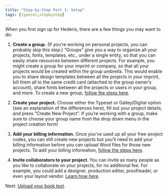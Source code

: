 ```yaml
---
title: "Step-by-Step Part 1: Setup"
tags: [typeset,stepbystep]
---
```

 
<html><body><section data-type="chapter" class="hsecchapter" data-hederis-type="hsecchapter" id="step-by-step-1" data-pi-attrs="id: step-by-step-1; data-tags: typeset,stepbystep;" role="doc-chapter" data-tags="typeset,stepbystep" data-author-name=" " data-book-title=" " title="Step-by-Step Part 1: Setup"><p class="hblkp" data-hederis-type="hblkp" id="pcGde4tGm">When you first sign up for Hederis, there are a few things you may want to do:</p><ol class="hwprnumlist" data-hederis-type="hwprnumlist" id="pCar7GGKf"><li class="hblkoli" data-hederis-type="hblkoli" id="liKrYFFgOt"><p class="hblkoli" data-hederis-type="hblklip" id="p9x4iPYRv"><strong data-hederis-type="hspanstrong" id="pZryuUHXb">Create a group.</strong> (If you&#8217;re working on personal projects, you can probably skip this step.) &#8220;Groups&#8221; give you a way to organize all your projects, fonts, templates, etc., under a single entity, so that you can easily share resources between different projects. For example, you might create a group for your imprint or company, so that all your projects would be created within the group umbrella. This would enable you to share design templates between all the projects in your imprint, bill them all to the same credit card (attached to the group owner&#8217;s account), share fonts between all the projects or users in your group, and more. To create a new group, <a href="{% link _docs/create-group.md %}" class="hspana" data-hederis-type="hspana" id="pUqjQ8xvo">follow the steps here</a>.</p></li><li class="hblkoli" data-hederis-type="hblkoli" id="liu4Cimns0"><p class="hblkoli" data-hederis-type="hblklip" id="pnHBg8yUL"><strong class="hspanstrong" data-hederis-type="hspanstrong" id="pkafDvpEO">Create your project.</strong> Choose either the Typeset or Galley/Digital option (see an explanation of the differences here), fill out your project details, and press &#8220;Create New Project&#8221;. If you&#8217;re working with a group, make sure to choose your group name from the drop down menu in the project creation form!</p></li><li class="hblkoli" data-hederis-type="hblkoli" id="li36VQNNkx"><p class="hblkoli" data-hederis-type="hblklip" id="paoAXQIKK"><strong class="hspanstrong" data-hederis-type="hspanstrong" id="pjSwKGt31">Add your billing information.</strong> Once you&#8217;ve used up all your free-project codes, you can still create new projects but you&#8217;ll need to add your billing information before you can upload Word files for those new projects. To add your billing information, <a href="{% link _docs/billing-info.md %}" class="hspana" data-hederis-type="hspana" id="ponrI4JuD">follow the steps here</a>.</p></li><li class="hblkoli" data-hederis-type="hblkoli" id="li6Q3icRra"><p class="hblkoli" data-hederis-type="hblklip" id="pcijjsiC2"><strong class="hspanstrong" data-hederis-type="hspanstrong" id="pb9AVE3Ei">Invite collaborators to your project. </strong>You can invite as many people as you like to collaborate on your projects, for no additional fee. For example, you could add a designer, production editor, proofreader, or even your layout vendor. <a href="{% link _docs/invite-collaborator.md %}" class="hspana" data-hederis-type="hspana" id="pDRs5mDUe">Learn how here</a>. </p></li></ol><p class="hblkp" data-hederis-type="hblkp" id="pGMgvBGv2">Next: <a href="{% link _docs/step-by-step-2.md %}" class="hspana" data-hederis-type="hspana" id="pGAml2eCS">Upload your book text</a>.</p></section></body></html>

